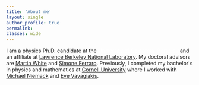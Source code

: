```yaml
---
title: 'About me'
layout: single
author_profile: true
permalink: 
classes: wide
---
```


I am a physics Ph.D. candidate at the <a href="https://www.berkeley.edu/" style="color: white; text-decoration: underline">University of California, Berkeley</a> and an affiliate at [Lawrence Berkeley National Laboratory](https://www.lbl.gov/). My doctoral advisors are [Martin White](https://w.astro.berkeley.edu/~mwhite/) and [Simone Ferraro](https://sferraro.lbl.gov/).
Previously, I completed my bachelor's in physics and mathematics at [Cornell University](https://www.cornell.edu/) where I worked with [Michael Niemack](https://www.classe.cornell.edu/~mdn49/) and [Eve Vavagiakis](https://evevavagiakis.com/).
